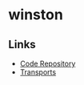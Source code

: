 # winston

## Links

- [Code Repository](https://github.com/winstonjs/winston)
- [Transports](https://github.com/winstonjs/winston/blob/master/docs/transports.md)
